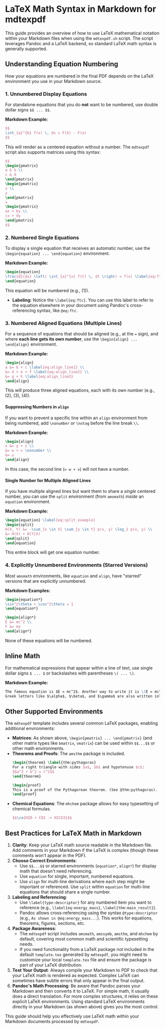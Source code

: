 # LaTeX Math Syntax in Markdown for mdtexpdf

This guide provides an overview of how to use LaTeX mathematical notation within your Markdown files when using the `mdtexpdf.sh` script. The script leverages Pandoc and a LaTeX backend, so standard LaTeX math syntax is generally supported.

## Understanding Equation Numbering

How your equations are numbered in the final PDF depends on the LaTeX environment you use in your Markdown source.

### 1. Unnumbered Display Equations

For standalone equations that you do **not** want to be numbered, use double dollar signs `$$ ... $$`.

**Markdown Example:**
```latex
$$
\int_{a}^{b} f(x) \, dx = F(b) - F(a)
$$
```
This will render as a centered equation without a number. The `mdtexpdf` script also supports matrices using this syntax:
```latex
$$
\begin{pmatrix}
a & b \\
c & d
\end{pmatrix}
\begin{pmatrix}
x \\
y
\end{pmatrix}
=
\begin{pmatrix}
ax + by \\
cx + dy
\end{pmatrix}
$$
```

### 2. Numbered Single Equations

To display a single equation that receives an automatic number, use the `\begin{equation} ... \end{equation}` environment.

**Markdown Example:**
```latex
\begin{equation}
\frac{d}{dx} \left( \int_{a}^{x} f(t) \, dt \right) = f(x) \label{eq:ftc}
\end{equation}
```
This equation will be numbered (e.g., (1)).
*   **Labeling**: Notice the `\label{eq:ftc}`. You can use this label to refer to the equation elsewhere in your document using Pandoc's cross-referencing syntax, like `@eq:ftc`.

### 3. Numbered Aligned Equations (Multiple Lines)

For a sequence of equations that should be aligned (e.g., at the `=` sign), and where **each line gets its own number**, use the `\begin{align} ... \end{align}` environment.

**Markdown Example:**
```latex
\begin{align}
a &= b + c \label{eq:align_line1} \\
&= d + e + f \label{eq:align_line2} \\
&= g + h \label{eq:align_line3}
\end{align}
```
This will produce three aligned equations, each with its own number (e.g., (2), (3), (4)).

#### Suppressing Numbers in `align`

If you want to prevent a specific line within an `align` environment from being numbered, add `\nonumber` or `\notag` before the line break `\\`.

**Markdown Example:**
```latex
\begin{align}
x &= y + z \\
&= w + v \nonumber \\
&= u
\end{align}
```
In this case, the second line (`= w + v`) will not have a number.

#### Single Number for Multiple Aligned Lines

If you have multiple aligned lines but want them to share a *single* centered number, you can use the `split` environment (from `amsmath`) *inside* an `equation` environment.

**Markdown Example:**
```latex
\begin{equation} \label{eq:split_example}
\begin{split}
H(X, Y) &= -\sum_{x \in X} \sum_{y \in Y} p(x, y) \log_2 p(x, y) \\
&= H(X) + H(Y|X)
\end{split}
\end{equation}
```
This entire block will get one equation number.

### 4. Explicitly Unnumbered Environments (Starred Versions)

Most `amsmath` environments, like `equation` and `align`, have "starred" versions that are explicitly unnumbered.

**Markdown Examples:**
```latex
\begin{equation*}
\sin^2\theta + \cos^2\theta = 1 
\end{equation*}

\begin{align*}
E &= mc^2 \\
F &= ma
\end{align*}
```
None of these equations will be numbered.

## Inline Math

For mathematical expressions that appear within a line of text, use single dollar signs `$ ... $` or backslashes with parentheses `\( ... \)`.

**Markdown Example:**
```markdown
The famous equation is $E = mc^2$. Another way to write it is \(E = mc^2\).
Greek letters like $\alpha$, $\beta$, and $\gamma$ are also written inline.
```

## Other Supported Environments

The `mdtexpdf` template includes several common LaTeX packages, enabling additional environments:

*   **Matrices**: As shown above, `\begin{pmatrix} ... \end{pmatrix}` (and other matrix types like `bmatrix`, `vmatrix`) can be used within `$$...$$` or other math environments.
*   **Theorems and Proofs**: The `amsthm` package is included.
    ```latex
    \begin{theorem} \label{thm:pythagoras}
    For a right triangle with sides $a$, $b$ and hypotenuse $c$:
    $$a^2 + b^2 = c^2$$
    \end{theorem}

    \begin{proof}
    This is a proof of the Pythagorean theorem. (See @thm:pythagoras).
    \end{proof}
    ```
*   **Chemical Equations**: The `mhchem` package allows for easy typesetting of chemical formulas.
    ```latex
    $$\ce{H2O + CO2 -> H2CO3}$$
    ```

## Best Practices for LaTeX Math in Markdown

1.  **Clarity**: Keep your LaTeX math source readable in the Markdown file. Add comments in your Markdown if the LaTeX is complex (though these comments won't appear in the PDF).
2.  **Choose Correct Environments**:
    *   Use `$$...$$` or starred environments (`equation*`, `align*`) for display math that doesn't need referencing.
    *   Use `equation` for single, important, numbered equations.
    *   Use `align` for multi-line derivations where each step might be important or referenced. Use `split` within `equation` for multi-line equations that should share a single number.
3.  **Labeling and Referencing**:
    *   Use `\label{type:descriptor}` for any numbered item you want to reference (e.g., `\label{eq:energy_mass}`, `\label{thm:main_result}`).
    *   Pandoc allows cross-referencing using the syntax `@type:descriptor` (e.g., `As shown in @eq:energy_mass...`). This works for equations, theorems, figures, sections, etc.
4.  **Package Awareness**:
    *   The `mdtexpdf` script includes `amsmath`, `amssymb`, `amsthm`, and `mhchem` by default, covering most common math and scientific typesetting needs.
    *   If you need functionality from a LaTeX package not included in the default `template.tex` generated by `mdtexpdf`, you might need to customize your local `template.tex` file and ensure the package is part of your LaTeX distribution.
5.  **Test Your Output**: Always compile your Markdown to PDF to check that your LaTeX math is rendered as expected. Complex LaTeX can sometimes have subtle errors that only appear in the final output.
6.  **Pandoc's Math Processing**: Be aware that Pandoc parses your Markdown and then converts it to LaTeX. For simple math, it usually does a direct translation. For more complex structures, it relies on these explicit LaTeX environments. Using standard LaTeX environments directly in your Markdown (as shown above) gives you the most control.

This guide should help you effectively use LaTeX math within your Markdown documents processed by `mdtexpdf`.